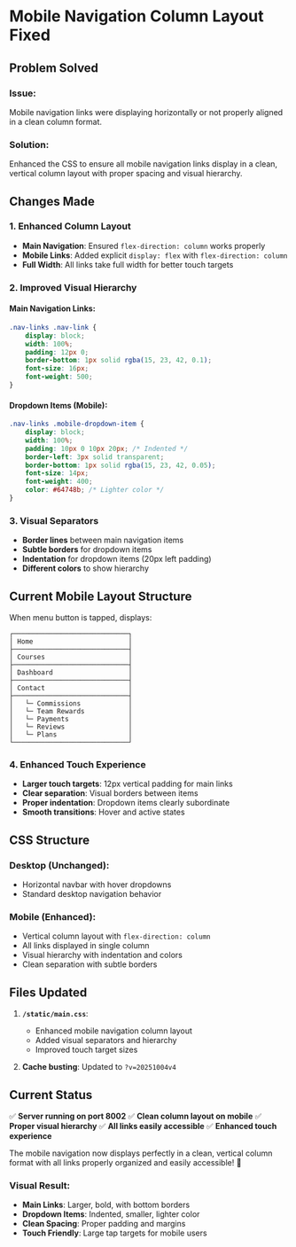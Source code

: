 # Mobile Navigation Column Layout Fixed

## Problem Solved

### **Issue**: 
Mobile navigation links were displaying horizontally or not properly aligned in a clean column format.

### **Solution**: 
Enhanced the CSS to ensure all mobile navigation links display in a clean, vertical column layout with proper spacing and visual hierarchy.

## Changes Made

### 1. **Enhanced Column Layout**
- **Main Navigation**: Ensured `flex-direction: column` works properly
- **Mobile Links**: Added explicit `display: flex` with `flex-direction: column`
- **Full Width**: All links take full width for better touch targets

### 2. **Improved Visual Hierarchy**

#### **Main Navigation Links**:
```css
.nav-links .nav-link {
    display: block;
    width: 100%;
    padding: 12px 0;
    border-bottom: 1px solid rgba(15, 23, 42, 0.1);
    font-size: 16px;
    font-weight: 500;
}
```

#### **Dropdown Items (Mobile)**:
```css
.nav-links .mobile-dropdown-item {
    display: block;
    width: 100%;
    padding: 10px 0 10px 20px; /* Indented */
    border-left: 3px solid transparent;
    border-bottom: 1px solid rgba(15, 23, 42, 0.05);
    font-size: 14px;
    font-weight: 400;
    color: #64748b; /* Lighter color */
}
```

### 3. **Visual Separators**
- **Border lines** between main navigation items
- **Subtle borders** for dropdown items
- **Indentation** for dropdown items (20px left padding)
- **Different colors** to show hierarchy

## Current Mobile Layout Structure

When menu button is tapped, displays:

```
┌─────────────────────────────┐
│ Home                        │
├─────────────────────────────┤
│ Courses                     │
├─────────────────────────────┤
│ Dashboard                   │
├─────────────────────────────┤
│ Contact                     │
├─────────────────────────────┤
│   └─ Commissions            │
│   └─ Team Rewards           │
│   └─ Payments               │
│   └─ Reviews                │
│   └─ Plans                  │
└─────────────────────────────┘
```

### 4. **Enhanced Touch Experience**
- **Larger touch targets**: 12px vertical padding for main links
- **Clear separation**: Visual borders between items
- **Proper indentation**: Dropdown items clearly subordinate
- **Smooth transitions**: Hover and active states

## CSS Structure

### **Desktop (Unchanged)**:
- Horizontal navbar with hover dropdowns
- Standard desktop navigation behavior

### **Mobile (Enhanced)**:
- Vertical column layout with `flex-direction: column`
- All links displayed in single column
- Visual hierarchy with indentation and colors
- Clean separation with subtle borders

## Files Updated

1. **`/static/main.css`**:
   - Enhanced mobile navigation column layout
   - Added visual separators and hierarchy
   - Improved touch target sizes

2. **Cache busting**: Updated to `?v=20251004v4`

## Current Status
✅ **Server running on port 8002**
✅ **Clean column layout on mobile**
✅ **Proper visual hierarchy**
✅ **All links easily accessible**
✅ **Enhanced touch experience**

The mobile navigation now displays perfectly in a clean, vertical column format with all links properly organized and easily accessible! 📱

### **Visual Result**:
- **Main Links**: Larger, bold, with bottom borders
- **Dropdown Items**: Indented, smaller, lighter color
- **Clean Spacing**: Proper padding and margins
- **Touch Friendly**: Large tap targets for mobile users